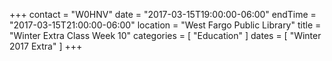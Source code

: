 +++
contact = "W0HNV"
date = "2017-03-15T19:00:00-06:00"
endTime = "2017-03-15T21:00:00-06:00"
location = "West Fargo Public Library"
title = "Winter Extra Class Week 10"
categories = [ "Education" ]
dates = [ "Winter 2017 Extra" ]
+++

